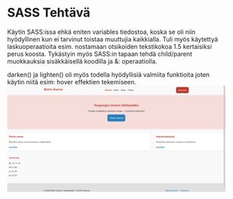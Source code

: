 # SASS Tehtävä

Käytin SASS:issa ehkä eniten variables tiedostoa, koska se oli niin hyödyllinen kun ei tarvinut toistaa muuttujia kaikkialla.
Tuli myös käytettyä laskuoperaatioita esim. nostamaan otsikoiden tekstikokoa 1.5 kertaisiksi perus koosta.
Tykästyin myös SASS:in tapaan tehdä child/parent muokkauksia sisäkkäisellä koodilla ja &: operaatiolla. 

darken() ja lighten() oli myös todella hyödyllisiä valmiita funktioita joten käytin niitä esim: hover effektien tekemiseen. 
![Kuvakaappaus](screenshot.png)
